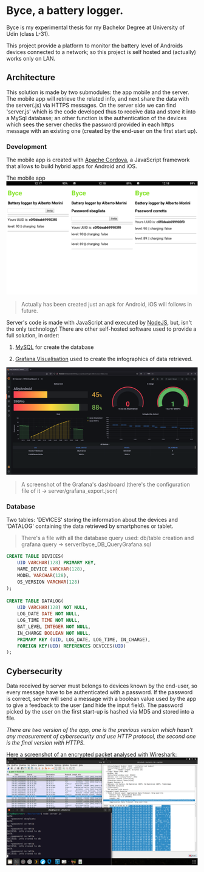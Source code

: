 # Byce, a battery logger.

Byce is my experimental thesis for my Bachelor Degree at <a hfref="https://www.uniud.it/it/didattica/corsi/area-scientifica/scienze-matematiche-informatiche-multimediali-fisiche/laurea/internet-of-things-big-data-web/corso/internet-of-things-big-data-web">University of Udin</a> (class L-31).

This project provide a platform to monitor the battery level of Androids devices connected to a network; so this project is self hosted and (actually) works only on LAN.


## Architecture

This solution is made by two submodules: the app mobile and the server.
The mobile app will retrieve the related info, and next share the data with the server(.js) via HTTPS messages.
On the server side we can find 'server.js' which is the code developed thus to receive data and store it into a MySql database; an other function is the authentication of the devices which sees the server checks the password provided in each https message with an existing one (created by the end-user on the first start up).


### Development
The mobile app is created with <a href="https://cordova.apache.org/">Apache Cordova</a>, a JavaScript framework that allows to build hybrid apps for Android and iOS.

The mobile app
![ByceGUI](./+img/byceGUI.png)
> Actually has been created just an apk for Android, iOS will follows in future.

Server's code is made with JavaScript and executed by <a href="https://nodejs.org/en/">NodeJS</a>, but, isn't the only technology! There are other self-hosted software used to provide a full solution, in order:

1. <a href="https://www.mysql.com/">MySQL</a> for create the database

2. <a href="https://grafana.com/grafana/">Grafana Visualisation</a> used to create the infographics of data retrieved.

![grafana](./+img/grafanaShot.png)
> A screenshot of the Grafana's dashboard (there's the configuration file of it -> server/grafana_export.json)

### Database
Two tables: 'DEVICES' storing the information about the devices and 'DATALOG' containing the data retrieved by smartphones or tablet.
> There's a file with all the database query used: db/table creation and grafana query -> server/byce_DB_QueryGrafana.sql

```sql
CREATE TABLE DEVICES(
    UID VARCHAR(128) PRIMARY KEY,
    NAME_DEVICE VARCHAR(128),
    MODEL VARCHAR(128),
    OS_VERSION VARCHAR(128)
);

CREATE TABLE DATALOG(
    UID VARCHAR(128) NOT NULL,
    LOG_DATE DATE NOT NULL,
    LOG_TIME TIME NOT NULL,
    BAT_LEVEL INTEGER NOT NULL,
    IN_CHARGE BOOLEAN NOT NULL,
    PRIMARY KEY (UID, LOG_DATE, LOG_TIME, IN_CHARGE),
    FOREIGN KEY(UID) REFERENCES DEVICES(UID)
);
```

## Cybersecurity
Data received by server must belongs to devices known by the end-user, so every message have to be authenticated with a password.
If the password is correct, server will send a message with a boolean value used by the app to give a feedback to the user (and hide the input field).
The password picked by the user on the first start-up is hashed via MD5 and stored into a file.

*There are two version of the app, one is the previous version which hasn't any measurement of cybersecurity and use HTTP protocol, the second one is the final version with HTTPS.*

Here a screenshot of an encrypted packet analysed with Wireshark:
![WiresharkHTTPS](./+img/SniffingPacchettoCifrato.png)
